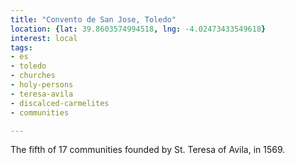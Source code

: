```yaml
---
title: "Convento de San Jose, Toledo"
location: {lat: 39.8603574994518, lng: -4.02473433549618}
interest: local
tags:
- es
- toledo
- churches
- holy-persons
- teresa-avila
- discalced-carmelites
- communities

---
```



The fifth of 17 communities founded by St. Teresa of Avila, in 1569.


